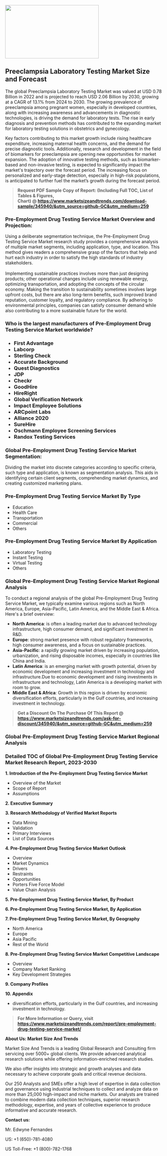 <p><img class="alignnone size-medium wp-image-20088" src="https://ffe5etoiles.com/wp-content/uploads/2024/12/MST1-300x171.png" alt="" width="300" height="171" /></p><h2>Preeclampsia Laboratory Testing Market Size and Forecast</h2><p>The global Preeclampsia Laboratory Testing Market was valued at USD 0.78 Billion in 2022 and is projected to reach USD 2.06 Billion by 2030, growing at a CAGR of 13.1% from 2024 to 2030. The growing prevalence of preeclampsia among pregnant women, especially in developed countries, along with increasing awareness and advancements in diagnostic technologies, is driving the demand for laboratory tests. The rise in early diagnosis and prevention methods has contributed to the expanding market for laboratory testing solutions in obstetrics and gynecology.</p><p>Key factors contributing to this market growth include rising healthcare expenditure, increasing maternal health concerns, and the demand for precise diagnostic tools. Additionally, research and development in the field of biomarkers for preeclampsia are opening new opportunities for market expansion. The adoption of innovative testing methods, such as biomarker-based and non-invasive testing, is expected to significantly impact the market's trajectory over the forecast period. The increasing focus on personalized and early-stage detection, especially in high-risk populations, is anticipated to further fuel the market’s growth during the forecast period.</p></p><blockquote id="" class=""><strong>Request PDF Sample Copy of Report: (Including Full TOC, List of Tables &amp; Figures, Chart)&nbsp;@&nbsp;<strong><a href="https://www.marketsizeandtrends.com/download-sample/345940/&utm_source=github-GC&utm_medium=259" target="_blank">https://www.marketsizeandtrends.com/download-sample/345940/&utm_source=github-GC&utm_medium=259</a></strong></strong></blockquote><h3 id="" class="">Pre-Employment Drug Testing Service Market&nbsp;Overview and Projection:</h3><p id="" class="">Using a deliberate segmentation technique, the Pre-Employment Drug Testing Service Market research study provides a comprehensive analysis of multiple market segments, including application, type, and location. This method gives readers a comprehensive grasp of the factors that help and hurt each industry in order to satisfy the high standards of industry stakeholders. <br /> <br />Implementing sustainable practices involves more than just designing products; other operational changes include using renewable energy, optimizing transportation, and adopting the concepts of the circular economy. Making the transition to sustainability sometimes involves large upfront costs, but there are also long-term benefits, such improved brand reputation, customer loyalty, and regulatory compliance. By adhering to environmental principles, companies can satisfy consumer demand while also contributing to a more sustainable future for the world.</p><h3 id="" class="">Who is the largest manufacturers of&nbsp;Pre-Employment Drug Testing Service Market worldwide?</h3><h3 class=""><p><ul><li>First Advantage </li><li> Labcorp </li><li> Sterling Check </li><li> Accurate Background </li><li> Quest Diagnostics </li><li> JDP </li><li> Checkr </li><li> GoodHire </li><li> HireRight </li><li> Global Verification Network </li><li> Impact Employee Solutions </li><li> ARCpoint Labs </li><li> Alliance 2020 </li><li> SureHire </li><li> Oschmann Employee Screening Services </li><li> Randox Testing Services</li></ul></p></h3><h3 id="" class="">Global&nbsp;Pre-Employment Drug Testing Service Market Segmentation:</h3><p id="" class="">Dividing the market into discrete categories according to specific criteria, such type and application, is known as segmentation analysis. This aids in identifying certain client segments, comprehending market dynamics, and creating customized marketing plans.</p><h3 id="" class="">Pre-Employment Drug Testing Service Market&nbsp;By Type</h3><p><p><ul><li>Education</li><li> Health Care</li><li> Transportation</li><li> Commercial</li><li> Others</p></li></ul></p></p><h3 id="" class="">Pre-Employment Drug Testing Service Market&nbsp;By Application</h3><p class=""><p><ul><li>Laboratory Testing</li><li> Instant Testing</li><li> Virtual Testing</li><li> Others</li></ul></p></p><h3 id="" class="">Global Pre-Employment Drug Testing Service Market Regional Analysis</h3><p id="" class="">To conduct a regional analysis of the global Pre-Employment Drug Testing Service Market, we typically examine various regions such as North America, Europe, Asia-Pacific, Latin America, and the Middle East &amp; Africa. Here's a brief overview:</p><ul><li><strong>North America</strong>: is often a leading market due to advanced technology infrastructure, high consumer demand, and significant investment in R&amp;D.</li><li><strong>Europe</strong>: strong market presence with robust regulatory frameworks, high consumer awareness, and a focus on sustainable practices.</li><li><strong>Asia-Pacific</strong>: a rapidly growing market driven by increasing population, urbanization, and rising disposable incomes, especially in countries like China and India.</li><li><strong>Latin America</strong>: is an emerging market with growth potential, driven by economic development and increasing investment in technology and infrastructure.Due to economic development and rising investments in infrastructure and technology, Latin America is a developing market with room to grow.</li><li><strong>Middle East &amp; Africa</strong>: Growth in this region is driven by economic diversification efforts, particularly in the Gulf countries, and increasing investment in technology.</li></ul><blockquote id="" class=""><strong>Get a Discount On The Purchase Of This Report @ <strong><a href="https://www.marketsizeandtrends.com/ask-for-discount/345940/&utm_source=github-GC&utm_medium=259" target="_blank">https://www.marketsizeandtrends.com/ask-for-discount/345940/&utm_source=github-GC&utm_medium=259</a></strong></strong></blockquote><h3 id="" class="">Global Pre-Employment Drug Testing Service Market Regional Analysis</h3><h3 id="" class="">Detailed TOC of Global Pre-Employment Drug Testing Service Market Research Report, 2023-2030</h3><p id="" class=""><strong>1. Introduction of the Pre-Employment Drug Testing Service Market</strong></p><ul><li>Overview of the Market</li><li>Scope of Report</li><li>Assumptions</li></ul><p id="" class=""><strong>2. Executive Summary</strong></p><p id="" class=""><strong>3. Research Methodology of Verified Market Reports</strong></p><ul><li>Data Mining</li><li>Validation</li><li>Primary Interviews</li><li>List of Data Sources</li></ul><p id="" class=""><strong>4. Pre-Employment Drug Testing Service Market Outlook</strong></p><ul><li>Overview</li><li>Market Dynamics</li><li>Drivers</li><li>Restraints</li><li>Opportunities</li><li>Porters Five Force Model</li><li>Value Chain Analysis</li></ul><p id="" class=""><strong>5. Pre-Employment Drug Testing Service Market, By Product</strong></p><p id="" class=""><strong>6. Pre-Employment Drug Testing Service Market, By Application</strong></p><p id="" class=""><strong>7. Pre-Employment Drug Testing Service Market, By Geography</strong></p><ul><li>North America</li><li>Europe</li><li>Asia Pacific</li><li>Rest of the World</li></ul><p id="" class=""><strong>8. Pre-Employment Drug Testing Service Market Competitive Landscape</strong></p><ul><li>Overview</li><li>Company Market Ranking</li><li>Key Development Strategies</li></ul><p id="" class=""><strong>9. Company Profiles</strong></p><p id="" class=""><strong>10. Appendix</strong></p><ul><li>diversification efforts, particularly in the Gulf countries, and increasing investment in technology.</li></ul><blockquote id="" class=""><strong>For More Information or Query, visit <strong><strong><a href="https://www.marketsizeandtrends.com/report/pre-employment-drug-testing-service-market/" target="_blank">https://www.marketsizeandtrends.com/report/pre-employment-drug-testing-service-market/</a></strong></strong></strong></blockquote><p id="" class=""><strong>About Us: Market Size And Trends</strong></p><p id="" class="">Market Size And Trends is a leading Global Research and Consulting firm servicing over 5000+ global clients. We provide advanced analytical research solutions while offering information-enriched research studies.</p><p id="" class="">We also offer insights into strategic and growth analyses and data necessary to achieve corporate goals and critical revenue decisions.</p><p id="" class="">Our 250 Analysts and SMEs offer a high level of expertise in data collection and governance using industrial techniques to collect and analyze data on more than 25,000 high-impact and niche markets. Our analysts are trained to combine modern data collection techniques, superior research methodology, expertise, and years of collective experience to produce informative and accurate research.</p><p id="" class=""><strong>Contact us:</strong></p><p id="" class="">Mr. Edwyne Fernandes</p><p id="" class="">US: +1 (650)-781-4080</p><p id="" class="">US Toll-Free: +1 (800)-782-1768</p>
